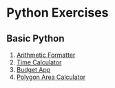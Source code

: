 # Python Exercises

## Basic Python

1. [Arithmetic Formatter](https://github.com/amasrie/python_exercises/tree/main/basic_python/1_arithmetic_formatter)
2. [Time Calculator](https://github.com/amasrie/python_exercises/tree/main/basic_python/2_time_calculator)
3. [Budget App](https://github.com/amasrie/python_exercises/tree/main/basic_python/3_budget_app)
4. [Polygon Area Calculator](https://github.com/amasrie/python_exercises/tree/main/basic_python/4_polygon_area_calculator)


